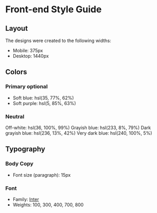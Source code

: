 # Front-end Style Guide

## Layout

The designs were created to the following widths:

- Mobile: 375px
- Desktop: 1440px

## Colors

### Primary optional

- Soft blue: hsl(35, 77%, 62%)
- Soft purple: hsl(5, 85%, 63%)

### Neutral

Off-white: hsl(36, 100%, 99%)
Grayish blue: hsl(233, 8%, 79%)
Dark grayish blue: hsl(236, 13%, 42%)
Very dark blue: hsl(240, 100%, 5%)

## Typography

### Body Copy

- Font size (paragraph): 15px

### Font

- Family: [Inter](https://fonts.google.com/specimen/Roboto?preview.text=lexend)
- Weights: 100, 300, 400, 700, 800
